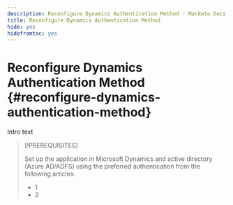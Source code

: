 ```yaml
---
description: Reconfigure Dynamics Authentication Method - Marketo Docs - Product Documentation
title: Reconfigure Dynamics Authentication Method
hide: yes
hidefromtoc: yes
---
```

# Reconfigure Dynamics Authentication Method {#reconfigure-dynamics-authentication-method}

Intro text

>[!PREREQUISITES]
>
>Set up the application in Microsoft Dynamics and active directory (Azure AD/ADFS) using the preferred authentication from the following articles:
>* 1
>* 2
